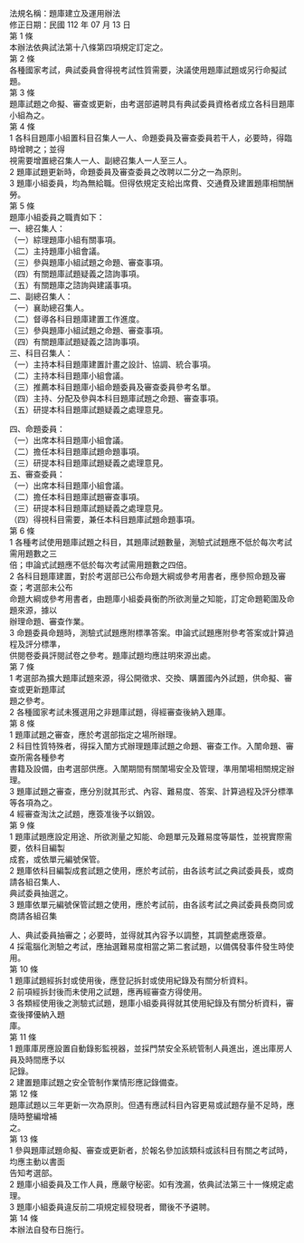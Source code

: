 法規名稱：題庫建立及運用辦法  
修正日期：民國 112 年 07 月 13 日  
第 1 條  
本辦法依典試法第十八條第四項規定訂定之。  
第 2 條  
各種國家考試，典試委員會得視考試性質需要，決議使用題庫試題或另行命擬試題。  
第 3 條  
題庫試題之命擬、審查或更新，由考選部遴聘具有典試委員資格者成立各科目題庫小組為之。  
第 4 條  
1 各科目題庫小組置科目召集人一人、命題委員及審查委員若干人，必要時，得臨時增聘之；並得  
視需要增置總召集人一人、副總召集人一人至三人。  
2 題庫試題更新時，命題委員及審查委員之改聘以二分之一為原則。  
3 題庫小組委員，均為無給職。但得依規定支給出席費、交通費及建置題庫相關酬勞。  
第 5 條  
題庫小組委員之職責如下：  
一、總召集人：  
（一）綜理題庫小組有關事項。  
（二）主持題庫小組會議。  
（三）參與題庫小組試題之命題、審查事項。  
（四）有關題庫試題疑義之諮詢事項。  
（五）有關題庫之諮詢與建議事項。  
二、副總召集人：  
（一）襄助總召集人。  
（二）督導各科目題庫建置工作進度。  
（三）參與題庫小組試題之命題、審查事項。  
（四）有關題庫試題疑義之諮詢事項。  
三、科目召集人：  
（一）主持本科目題庫建置計畫之設計、協調、統合事項。  
（二）主持本科目題庫小組會議。  
（三）推薦本科目題庫小組命題委員及審查委員參考名單。  
（四）主持、分配及參與本科目題庫試題之命題、審查事項。  
（五）研提本科目題庫試題疑義之處理意見。  


四、命題委員：  
（一）出席本科目題庫小組會議。  
（二）擔任本科目題庫試題命題事項。  
（三）研提本科目題庫試題疑義之處理意見。  
五、審查委員：  
（一）出席本科目題庫小組會議。  
（二）擔任本科目題庫試題審查事項。  
（三）研提本科目題庫試題疑義之處理意見。  
（四）得視科目需要，兼任本科目題庫試題命題事項。  
第 6 條  
1 各種考試使用題庫試題之科目，其題庫試題數量，測驗式試題應不低於每次考試需用題數之三  
倍；申論式試題應不低於每次考試需用題數之四倍。  
2 各科目題庫建置，對於考選部已公布命題大綱或參考用書者，應參照命題及審查；考選部未公布  
命題大綱或參考用書者，由題庫小組委員衡酌所欲測量之知能，訂定命題範圍及命題來源，據以  
辦理命題、審查作業。  
3 命題委員命題時，測驗式試題應附標準答案。申論式試題應附參考答案或計算過程及評分標準，  
供閱卷委員評閱試卷之參考。題庫試題均應註明來源出處。  
第 7 條  
1 考選部為擴大題庫試題來源，得公開徵求、交換、購置國內外試題，供命擬、審查或更新題庫試  
題之參考。  
2 各種國家考試未獲選用之非題庫試題，得經審查後納入題庫。  
第 8 條  
1 題庫試題之審查，應於考選部指定之場所辦理。  
2 科目性質特殊者，得採入闈方式辦理題庫試題之命題、審查工作。入闈命題、審查所需各種參考  
書籍及設備，由考選部供應。入闈期間有關闈場安全及管理，準用闈場相關規定辦理。  
3 題庫試題之審查，應分別就其形式、內容、難易度、答案、計算過程及評分標準等各項為之。  
4 經審查淘汰之試題，應簽准後予以銷毀。  
第 9 條  
1 題庫試題應設定用途、所欲測量之知能、命題單元及難易度等屬性，並視實際需要，依科目編製  
成套，或依單元編號保管。  
2 題庫依科目編製成套試題之使用，應於考試前，由各該考試之典試委員長，或商請各組召集人、  
典試委員抽選之。  
3 題庫依單元編號保管試題之使用，應於考試前，由各該考試之典試委員長商同或商請各組召集  


人、典試委員抽審之；必要時，並得就其內容予以調整，其調整處應簽章。  
4 採電腦化測驗之考試，應抽選難易度相當之第二套試題，以備偶發事件發生時使用。  
第 10 條  
1 題庫試題經拆封或使用後，應登記拆封或使用紀錄及有關分析資料。  
2 前項經拆封後而未使用之試題，應再經審查方得使用。  
3 各類經使用後之測驗式試題，題庫小組委員得就其使用紀錄及有關分析資料，審查後擇優納入題  
庫。  
第 11 條  
1 題庫庫房應設置自動錄影監視器，並採門禁安全系統管制人員進出，進出庫房人員及時間應予以  
記錄。  
2 建置題庫試題之安全管制作業情形應記錄備查。  
第 12 條  
題庫試題以三年更新一次為原則。但遇有應試科目內容更易或試題存量不足時，應隨時整編增補  
之。  
第 13 條  
1 參與題庫試題命擬、審查或更新者，於報名參加該類科或該科目有關之考試時，均應主動以書面  
告知考選部。  
2 題庫小組委員及工作人員，應嚴守秘密。如有洩漏，依典試法第三十一條規定處理。  
3 題庫小組委員違反前二項規定經發現者，爾後不予遴聘。  
第 14 條  
本辦法自發布日施行。  


